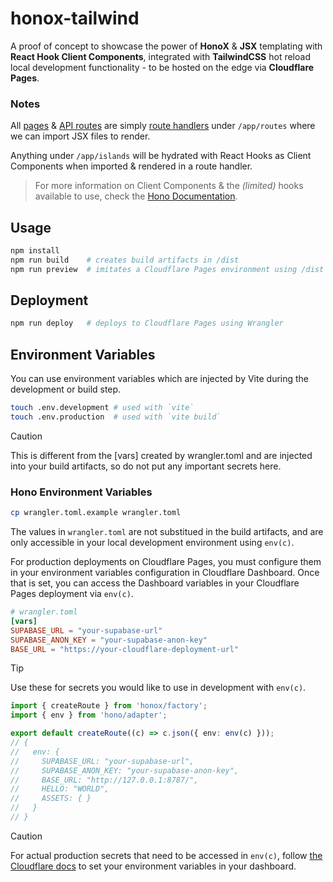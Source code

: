 # honox-tailwind

A proof of concept to showcase the power of **HonoX** & **JSX** templating with **React Hook Client Components**, integrated with **TailwindCSS** hot reload local development functionality - to be hosted on the edge via **Cloudflare Pages**.

### Notes

All [pages](https://nextjs.org/docs/app/building-your-application/routing/pages-and-layouts) & [API routes](https://nextjs.org/docs/app/building-your-application/routing/route-handlers) are simply [route handlers](https://nextjs.org/docs/app/building-your-application/routing/route-handlers) under `/app/routes` where we can import JSX files to render.

Anything under `/app/islands` will be hydrated with React Hooks as Client Components when imported & rendered in a route handler.

> For more information on Client Components & the *(limited)* hooks available to use, check the [Hono Documentation](https://hono.dev/guides/jsx-dom).

## Usage

```bash
npm install
npm run build    # creates build artifacts in /dist
npm run preview  # imitates a Cloudflare Pages environment using /dist
```

## Deployment 

```bash
npm run deploy   # deploys to Cloudflare Pages using Wrangler
```

## Environment Variables

You can use environment variables which are injected by Vite during the development or build step.

```bash
touch .env.development # used with `vite`
touch .env.production  # used with `vite build`
```

> [!CAUTION]
> This is different from the [vars] created by wrangler.toml and are injected into your build artifacts, so do not put any important secrets here.

### Hono Environment Variables

```bash
cp wrangler.toml.example wrangler.toml
```

The values in `wrangler.toml` are not substitued in the build artifacts, and are only accessible in your local development environment using `env(c)`.

For production deployments on Cloudflare Pages, you must configure them in your environment variables configuration in Cloudflare Dashboard. Once that is set, you can access the Dashboard variables in your Cloudflare Pages deployment via `env(c)`.

```toml
# wrangler.toml
[vars]
SUPABASE_URL = "your-supabase-url"
SUPABASE_ANON_KEY = "your-supabase-anon-key"
BASE_URL = "https://your-cloudflare-deployment-url"
```

> [!TIP]
> Use these for secrets you would like to use in development with `env(c)`.

```ts
import { createRoute } from 'honox/factory';
import { env } from 'hono/adapter';

export default createRoute((c) => c.json({ env: env(c) }));
// {
//   env: {
//     SUPABASE_URL: "your-supabase-url",
//     SUPABASE_ANON_KEY: "your-supabase-anon-key",
//     BASE_URL: "http://127.0.0.1:8787/",
//     HELLO: "WORLD",
//     ASSETS: { }
//   }
// }
```

> [!CAUTION]
> For actual production secrets that need to be accessed in `env(c)`, follow [the Cloudflare docs](https://developers.cloudflare.com/workers/configuration/environment-variables/#add-environment-variables-via-the-dashboard) to set your environment variables in your dashboard.